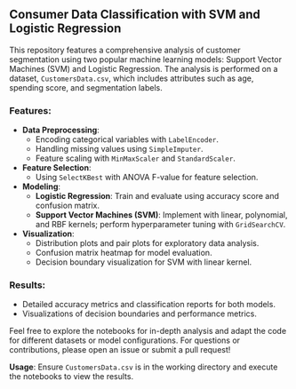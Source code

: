 ## Consumer Data Classification with SVM and Logistic Regression

This repository features a comprehensive analysis of customer segmentation using two popular machine learning models: Support Vector Machines (SVM) and Logistic Regression. The analysis is performed on a dataset, `CustomersData.csv`, which includes attributes such as age, spending score, and segmentation labels.

### Features:
- **Data Preprocessing**: 
  - Encoding categorical variables with `LabelEncoder`.
  - Handling missing values using `SimpleImputer`.
  - Feature scaling with `MinMaxScaler` and `StandardScaler`.
- **Feature Selection**: 
  - Using `SelectKBest` with ANOVA F-value for feature selection.
- **Modeling**:
  - **Logistic Regression**: Train and evaluate using accuracy score and confusion matrix.
  - **Support Vector Machines (SVM)**: Implement with linear, polynomial, and RBF kernels; perform hyperparameter tuning with `GridSearchCV`.
- **Visualization**:
  - Distribution plots and pair plots for exploratory data analysis.
  - Confusion matrix heatmap for model evaluation.
  - Decision boundary visualization for SVM with linear kernel.

### Results:
- Detailed accuracy metrics and classification reports for both models.
- Visualizations of decision boundaries and performance metrics.

Feel free to explore the notebooks for in-depth analysis and adapt the code for different datasets or model configurations. For questions or contributions, please open an issue or submit a pull request!


**Usage**: Ensure `CustomersData.csv` is in the working directory and execute the notebooks to view the results.
